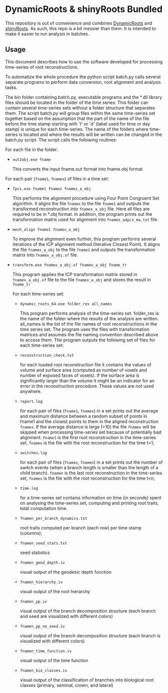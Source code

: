 # DynamicRoots & shinyRoots Bundled

This repository is out of convenience and combines [DynamicRoots](https://github.com/Topp-Roots-Lab/DynamicRoots) and [shinyRoots](https://github.com/Topp-Roots-Lab/shinyRoots). As such, this repo is a bit messier than them. It is intended to make it easier to run analysis in batches.
## Usage
This document describes how to use the software developed for processing time-series of root reconstructions.

To automatize the whole procedure the python script batch.py calls several separate programs to perform data conversion, root alignment and analysis tasks.

The bin folder containing batch.py, executable programs and the *.dll library files should be located in the folder of the time series. This folder can contain several time-series sets without a folder structure that separates them. The script batch.py will group files within the same time-series set together based on the assumption that the part of the name of the file before the time stamp starting with 't' or 'd' (label used for time or day stamp) is unique for each time-series. The name of the folders where time-series is located and where the results will be written can be changed in the batch.py script.
The script calls the following routines:

For each file in the folder:
* `out2obj.exe fname`

	This converts the input fname.out format into fname.obj format

For each pair (`fname1`, `fnamex`) of files in a time set:

* `fpcs.exe fname1 fnamex fnamex_a_obj`

	This performs the alignment procedure using Four Point Congruent Set algorithm. It aligns the file `fnamex` to the file `fname1` and outputs the transformed reconstruction into `fnamex_a_obj` file. Here all files are required to be in *.obj format. In addition, the program prints out the transformation matrix used for alignment into `fnamex_a4pcs_ma.txt` file.

* `mesh_align fname1 fnamex_a_obj`

	To improve the alignment even further, this program performs several iterations of the ICP alignment method (Iterative Closest Point). It aligns the file `fnamex_a_obj` to the file `fname1` and outputs the transformation matrix into `fnamex_a_obj.xf` file.
	
* `transform.exe fnamex_a_obj.xf fnamex_a_obj fname_tr`

	This program applies the ICP transformation matrix stored in `fnamex_a_obj.xf` file to the file `fnamex_a_obj` and stores the result in `fname_tr`

	For each time-series set:

	* `dynamic_roots_64.exe folder_res all_names`

		This program performs analysis of the time-series set. folder_res is the name of the folder where the results of the analysis are written. all_names is the list of the file names of root reconstructions in the time series set. The program uses the files with transformation matrices and assumes the file naming convention described above to access them. The program outputs the following set of files for each time-series set:

	* `reconstruction_check.txt`

		for each loaded root reconstruction file it contains the values of volume and surface area (computed as number of voxels and number of exposed faces of voxels). If the surface area is significantly larger than the volume it might be an indicator for an error in the reconstruction procedure. These values are not used anywhere.

	* `report.log`

		for each pair of files (`fname1`, `fnamex`) in a set prints out the average and maximum distance between a random subset of points in fname1 and the closest points to them in the aligned reconstruction `fnamex`. If the average distance is large (>10) the file `fnamex` will be skipped when processing time-series set because of potentially bad alignment. `fname1` is the first root reconstruction in the time-series set, `fnamex` is the file with the root reconstruction for the time t>1;

	* `switches.log`

		for each pair of files (`fnamex`, `fnamen`) in a set prints out the number of switch events (when a branch length is smaller than the length of a child branch). `fnamen` is the last root reconstruction in the time-series set, `fnamex` is the file with the root reconstruction for the time t<n;

	* `time.log`

		for a time-series set contains information on time (in seconds) spent on analysing the time-series set, computing and printing root traits, total computation time.

	* `fnamen_per_branch_dynamics.txt`

		root traits computed per branch (each row) per time stamp (columns);

	* `fnamen_seed_stats.txt`

		seed statistics

	* `fnamen_geod_depth.iv`

		visual output of the geodesic depth function

	* `fnamen_hierarchy.iv`

		visual output of the root hierarchy

	* `fnamen_pp.iv`

		visual output of the branch decomposition structure (each branch and seed are visualized with different colors)
		
	* `fnamen_pp_no_seed.iv`

		visual output of the branch decomposition structure (each branch is visualized with different colors)
		
	* `fnamen_time_function.iv`

		visual output of the time function

	* `fnamen_bio_classes.iv`

		visual output of the classification of branches into biological root classes (primary, seminal, crown, and lateral)